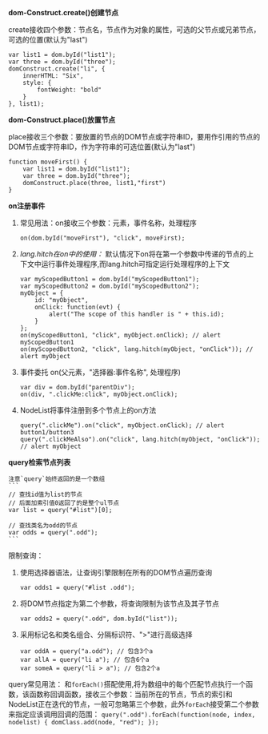 **dom-Construct.create()创建节点**

create接收四个参数：节点名，节点作为对象的属性，可选的父节点或兄弟节点，可选的位置(默认为"last")

```
var list1 = dom.byId("list1");
var three = dom.byId("three");
domConstruct.create("li", { 
    innerHTML: "Six",
    style: {
        fontWeight: "bold"
    }
}, list1);
```
**dom-Construct.place()放置节点**

place接收三个参数：要放置的节点的DOM节点或字符串ID，要用作引用的节点的DOM节点或字符串ID，作为字符串的可选位置(默认为"last")
```
function moveFirst() {
    var list1 = dom.byId("list1");
    var three = dom.byId("three");
    domConstruct.place(three, list1,"first")
}
```

**on注册事件**
1. 常见用法：on接收三个参数：元素，事件名称，处理程序
    ```
    on(dom.byId("moveFirst"), "click", moveFirst);
    ```
2. *lang.hitch在on中的使用：*
默认情况下on将在第一个参数中传递的节点的上下文中运行事件处理程序,而lang.hitch可指定运行处理程序的上下文
    ```
    var myScopedButton1 = dom.byId("myScopedButton1");
    var myScopedButton2 = dom.byId("myScopedButton2");
    myObject = {
        id: "myObject",
        onClick: function(evt) {
            alert("The scope of this handler is " + this.id);
        }
    };
    on(myScopedButton1, "click", myObject.onClick); // alert myScopedButton1
    on(myScopedButton2, "click", lang.hitch(myObject, "onClick")); // alert myObject
    ```
3. 事件委托 on(父元素，"选择器:事件名称", 处理程序)
    ```
    var div = dom.byId("parentDiv");
    on(div, ".clickMe:click", myObject.onClick);

4. NodeList将事件注册到多个节点上的on方法
    ```
    query(".clickMe").on("click", myObject.onClick); // alert button1/button3
    query(".clickMeAlso").on("click", lang.hitch(myObject, "onClick")); // alert myObject
    ```

**query检索节点列表**

    注意`query`始终返回的是一个数组
    ```
    // 查找id值为list的节点
    // 后面加索引值0返回了的是整个ul节点
    var list = query("#list")[0];

    // 查找类名为odd的节点
    var odds = query(".odd");
    ```
限制查询：
1. 使用选择器语法，让查询引擎限制在所有的DOM节点遍历查询
    ```
    var odds1 = query("#list .odd"); 
    ```
2. 将DOM节点指定为第二个参数，将查询限制为该节点及其子节点
    ```
    var odds2 = query(".odd", dom.byId("list"));
    ```
3. 采用标记名和类名组合、分隔标识符、">"进行高级选择
    ```
    var oddA = query("a.odd"); // 包含3个a
    var allA = query("li a"); // 包含6个a
    var someA = query("li > a"); // 包含2个a
    ```

query常见用法：
和`forEach()`搭配使用,将为数组中的每个匹配节点执行一个函数，该函数称回调函数，接收三个参数：当前所在的节点，节点的索引和NodeList正在迭代的节点，一般可忽略第三个参数，此外`forEach`接受第二个参数来指定应该调用回调的范围：
    ```
    query(".odd").forEach(function(node, index, nodelist) {
        domClass.add(node, "red");
    });
    ```
